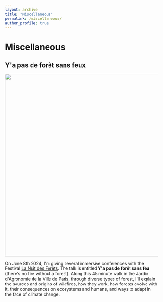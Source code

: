 ```yaml
---
layout: archive
title: "Miscellaneous"
permalink: /miscellaneous/
author_profile: true
---
```


# Miscellaneous

## Y'a pas de forêt sans feux
<img src="[https://sim-jean.github.io/files/nuit_des_forets.png" width="600">


On June 8th 2024, I'm giving several immersive conferences with the Festival [La Nuit des Forêts](https://nuitsdesforets.com/). The talk is entitled **Y'a pas de forêt sans feu** (there's no fire without a forest). Along this 45 minute walk in the Jardin d'Agronomie de la Ville de Paris, through diverse types of forest, I'll explain the sources and origins of wildfires, how they work, how forests evolve with it, their consequences on ecosystems and humans, and ways to adapt in the face of climate change. 

